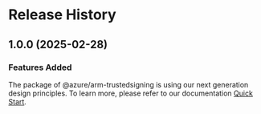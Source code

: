 # Release History
    
## 1.0.0 (2025-02-28)

### Features Added

The package of @azure/arm-trustedsigning is using our next generation design principles. To learn more, please refer to our documentation [Quick Start](https://aka.ms/azsdk/js/mgmt/quickstart).
